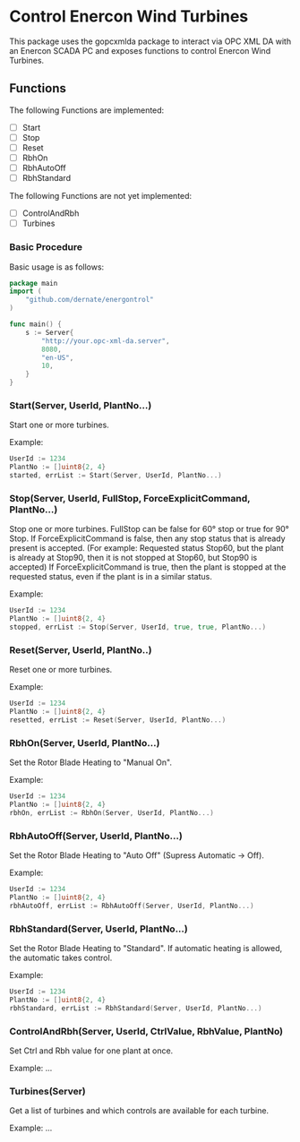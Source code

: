 # Control Enercon Wind Turbines

This package uses the gopcxmlda package to interact via OPC XML DA with an Enercon SCADA PC and exposes functions to control Enercon Wind Turbines.

## Functions
The following Functions are implemented:
- [ ] Start
- [ ] Stop
- [ ] Reset
- [ ] RbhOn
- [ ] RbhAutoOff
- [ ] RbhStandard

The following Functions are not yet implemented:
- [ ] ControlAndRbh
- [ ] Turbines

### Basic Procedure
Basic usage is as follows:

```go
package main
import (
    "github.com/dernate/energontrol"
)

func main() {
	s := Server{
		"http://your.opc-xml-da.server", 
		8080, 
		"en-US", 
		10,
	}
}
```

### Start(Server, UserId, PlantNo...)
Start one or more turbines.

Example:
```go
UserId := 1234
PlantNo := []uint8{2, 4}
started, errList := Start(Server, UserId, PlantNo...)
```

### Stop(Server, UserId, FullStop, ForceExplicitCommand, PlantNo...)
Stop one or more turbines. FullStop can be false for 60° stop or true for 90° Stop.
If ForceExplicitCommand is false, then any stop status that is already present is accepted. 
(For example: Requested status Stop60, but the plant is already at Stop90, then it is not stopped at Stop60, but Stop90 is accepted)
If ForceExplicitCommand is true, then the plant is stopped at the requested status, even if the plant is in a similar status.

Example:
```go
UserId := 1234
PlantNo := []uint8{2, 4}
stopped, errList := Stop(Server, UserId, true, true, PlantNo...)
```

### Reset(Server, UserId, PlantNo..)
Reset one or more turbines.

Example:
```go
UserId := 1234
PlantNo := []uint8{2, 4}
resetted, errList := Reset(Server, UserId, PlantNo...)
```

### RbhOn(Server, UserId, PlantNo...)
Set the Rotor Blade Heating to "Manual On".

Example:
```go
UserId := 1234
PlantNo := []uint8{2, 4}
rbhOn, errList := RbhOn(Server, UserId, PlantNo...)
```

### RbhAutoOff(Server, UserId, PlantNo...)
Set the Rotor Blade Heating to "Auto Off" (Supress Automatic -> Off).

Example:
```go
UserId := 1234
PlantNo := []uint8{2, 4}
rbhAutoOff, errList := RbhAutoOff(Server, UserId, PlantNo...)
```

### RbhStandard(Server, UserId, PlantNo...)
Set the Rotor Blade Heating to "Standard". If automatic heating is allowed, the automatic takes control.

Example:
```go
UserId := 1234
PlantNo := []uint8{2, 4}
rbhStandard, errList := RbhStandard(Server, UserId, PlantNo...)
```

### ControlAndRbh(Server, UserId, CtrlValue, RbhValue, PlantNo)
Set Ctrl and Rbh value for one plant at once.

Example: ...

### Turbines(Server)
Get a list of turbines and which controls are available for each turbine.

Example: ...

